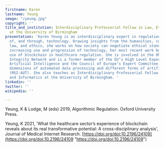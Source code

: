 ```yaml
---
firstname: Karen
lastname: Yeung
image: "/yeung.jpg"
copyright: ''
title_and_institution: Interdisciplinary Professorial Fellow in Law, Ethics and Informatics
  at the University of Birmingham
presentation: 'Karen Yeung is an interdisciplinary expert in regulation and governance
  of, and through, technology. Drawing insights from the humanities, computer science,
  law, and ethics, she works on how society can negotiate ethical standards with the
  increasing use and progression of technology, her most recent work being about the
  use of blockchain in healthcare regulation. She is involved in the UN Global Judicial
  Integrity Network and is a former member of the EU’s High Level Expert Group on
  Artificial Intelligence and the Council of Europe’s Expert Committee on human rights
  dimensions of automated data processing and different forms of artificial intelligence
  (MSI-AUT). She also teaches as Interdisciplinary Professorial Fellow in Law, Ethics
  and Informatics at the University of Birmingham. '
linkedin: ''
twitter: ''
wikipedia: ''

---
```

Yeung, K & Lodge, M (eds) 2019, Algorithmic Regulation. Oxford University Press.

Yeung, K 2021, 'What the healthcare sector’s experience of blockchain reveals about its real transformative potential: A cross-disciplinary analysis', Journal of Medical Internet Research. [https://doi.org/doi:10.2196/24109](https://doi.org/doi:10.2196/24109 "https://doi.org/doi:10.2196/24109")
